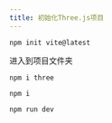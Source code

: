 ```yaml
---
title: 初始化Three.js项目
---
```


`npm init vite@latest`

进入到项目文件夹

`npm i three`

`npm i`

`npm run dev`